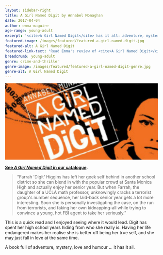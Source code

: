 ```yaml
---
layout: sidebar-right
title: A Girl Named Digit by Annabel Monaghan
date: 2017-04-04
author: emma-maguire
age-range: young-adult
excerpt: '<cite>A Girl Named Digit</cite> has it all: adventure, mystery, love and humour'
featured-image: /images/featured/featured-a-girl-named-digit.jpg
featured-alt: A Girl Named Digit
featured-link-text: "Read Emma's review of <cite>A Girl Named Digit</cite>, by Annabel Monaghan."
breadcrumb: young-adult
genre: crime-and-thriller
genre-image: /images/featured/featured-a-girl-named-digit-genre.jpg
genre-alt: A Girl Named Digit
---
```


![A Girl Named Digit](/images/featured/featured-a-girl-named-digit.jpg)

**[See <cite>A Girl Named Digit</cite> in our catalogue](https://suffolk.spydus.co.uk/cgi-bin/spydus.exe/ENQ/OPAC/BIBENQ?BRN=1465920).**

> "Farrah 'Digit' Higgins has left her geek self behind in another school district so she can blend in with the popular crowd at Santa Monica High and actually enjoy her senior year. But when Farrah, the daughter of a UCLA math professor, unknowingly cracks a terrorist group's number sequence, her laid-back senior year gets a lot more interesting. Soon she is personally investigating the case, on the run from terrorists, and faking her own kidnapping-all while trying to convince a young, hot FBI agent to take her seriously."

This is a quick read and I enjoyed seeing where it would lead. Digit has spent her high school years hiding from who she really is. Having her life endangered makes her realise she is better off being her true self, and she may just fall in love at the same time.

A book full of adventure, mystery, love and humour ... it has it all.
